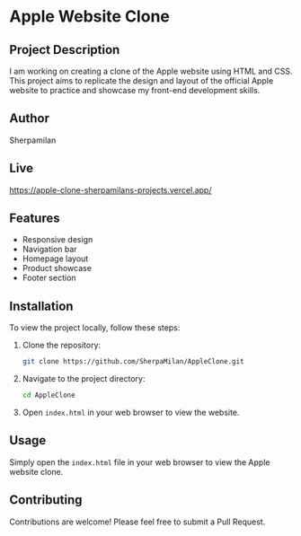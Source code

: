 
# Apple Website Clone

## Project Description

I am working on creating a clone of the Apple website using HTML and CSS. This project aims to replicate the design and layout of the official Apple website to practice and showcase my front-end development skills.

## Author

Sherpamilan

## Live
https://apple-clone-sherpamilans-projects.vercel.app/

## Features

- Responsive design
- Navigation bar
- Homepage layout
- Product showcase
- Footer section

## Installation

To view the project locally, follow these steps:

1. Clone the repository:
    ```bash
    git clone https://github.com/SherpaMilan/AppleClone.git
    ```

2. Navigate to the project directory:
    ```bash
    cd AppleClone
    ```

3. Open `index.html` in your web browser to view the website.

## Usage

Simply open the `index.html` file in your web browser to view the Apple website clone.

## Contributing

Contributions are welcome! Please feel free to submit a Pull Request.



